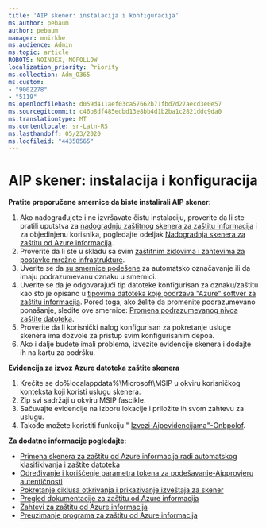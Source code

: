 ```yaml
---
title: 'AIP skener: instalacija i konfiguracija'
ms.author: pebaum
author: pebaum
manager: mnirkhe
ms.audience: Admin
ms.topic: article
ROBOTS: NOINDEX, NOFOLLOW
localization_priority: Priority
ms.collection: Adm_O365
ms.custom:
- "9002278"
- "5119"
ms.openlocfilehash: d059d411aef03ca57662b71fbd7d27aecd3e0e57
ms.sourcegitcommit: c46b8df485edbd13e8bb4d1b2ba1c2821ddc9da0
ms.translationtype: MT
ms.contentlocale: sr-Latn-RS
ms.lasthandoff: 05/23/2020
ms.locfileid: "44358565"
---
```

# <a name="aip-scanner-installation-and-configuration"></a>AIP skener: instalacija i konfiguracija

**Pratite preporučene smernice da biste instalirali AIP skener**:

1. Ako nadograđujete i ne izvršavate čistu instalaciju, proverite da li ste pratili uputstva za [nadogradnju zaštitnog skenera za zaštitu informacija](https://docs.microsoft.com/azure/information-protection/rms-client/client-admin-guide#upgrading-the-azure-information-protection-scanner) i za objedinjenu korisnika, pogledajte odeljak [Nadogradnja skenera za zaštitu od Azure informacija](https://docs.microsoft.com/azure/information-protection/rms-client/clientv2-admin-guide#upgrading-the-azure-information-protection-scanner).
2. Proverite da li ste u skladu sa svim [zaštitnim zidovima i zahtevima za postavke mrežne infrastrukture](https://docs.microsoft.com/azure/information-protection/requirements#firewalls-and-network-infrastructure).
3. Uverite se da [su smernice podešene](https://docs.microsoft.com/azure/information-protection/configure-policy) za automatsko označavanje ili da imaju podrazumevanu oznaku u smernici.
4. Uverite se da je odgovarajući tip datoteke konfigurisan za oznaku/zaštitu kao što je opisano u [tipovima datoteka koje podržava "Azure" softver za zaštitu informacija](https://docs.microsoft.com/azure/information-protection/rms-client/client-admin-guide-file-types#supported-file-types-for-classification-and-protection). Pored toga, ako želite da promenite podrazumevano ponašanje, sledite ove smernice: [Promena podrazumevanog nivoa zaštite datoteka](https://docs.microsoft.com/azure/information-protection/rms-client/client-admin-guide-file-types#changing-the-default-protection-level-of-files).
5. Proverite da li korisnički nalog konfigurisan za pokretanje usluge skenera ima dozvole za pristup svim konfigurisanim depoa.
6. Ako i dalje budete imali problema, izvezite evidencije skenera i dodajte ih na kartu za podršku.

**Evidencija za izvoz Azure datoteka zaštite skenera**

1. Krećite se do%localappdata%\Microsoft\MSIP u okviru korisničkog konteksta koji koristi uslugu skenera.
2. Zip svi sadržaji u okviru MSIP fascikle.
3. Sačuvajte evidencije na izboru lokacije i priložite ih svom zahtevu za uslugu.
4. Takođe možete koristiti funkciju " [Izvezi-Aipevidencijama"-Onbpolof](https://docs.microsoft.com/powershell/module/azureinformationprotection/export-aiplogs?view=azureipps).

**Za dodatne informacije pogledajte**:
- [Primena skenera za zaštitu od Azure informacija radi automatskog klasifikivanja i zaštite datoteka](https://docs.microsoft.com/azure/information-protection/deploy-aip-scanner)
- [Određivanje i korišćenje parametra tokena za podešavanje-Aipprovjeru autentičnosti](https://docs.microsoft.com/azure/information-protection/rms-client/client-admin-guide-powershell#specify-and-use-the-token-parameter-for-set-aipauthentication)
- [Pokretanje ciklusa otkrivanja i prikazivanje izveštaja za skener](https://docs.microsoft.com/azure/information-protection/deploy-aip-scanner#run-a-discovery-cycle-and-view-reports-for-the-scanner)
- [Pregled dokumentacije za zaštitu od Azure informacija](https://docs.microsoft.com/azure/information-protection/what-is-information-protection)
- [Zahtevi za zaštitu od Azure informacija](https://docs.microsoft.com/azure/information-protection/get-started/requirements)
- [Preuzimanje programa za zaštitu od Azure informacija](https://www.microsoft.com/download/details.aspx?id=53018)
